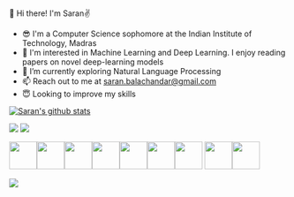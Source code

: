 👋 Hi there! I'm Saran✌️
- 😎 I'm a Computer Science sophomore at the Indian Institute of Technology, Madras
- 🤖 I'm interested in Machine Learning and Deep Learning. I enjoy reading papers on novel deep-learning models
- 🌱 I’m currently exploring Natural Language Processing
- 📫 Reach out to me at saran.balachandar@gmail.com
- 😇 Looking to improve my skills


[![Saran's github stats](https://github-readme-stats.vercel.app/api?username=saran18&count_private=true&show_icons=true&theme=radical&hide_rank=false)](https://github.com/anuraghazra/github-readme-stats)

<img src="https://github-readme-streak-stats.herokuapp.com/?user=saran18&theme=radical"/>


<img src="https://github-readme-stats.vercel.app/api/top-langs?username=saran18&theme=radical"/>
 
 
 <img height=50 src="https://cdn.jsdelivr.net/gh/devicons/devicon/icons/python/python-original.svg"/><img height=50 src="https://cdn.jsdelivr.net/gh/devicons/devicon/icons/java/java-original.svg"/><img height=50         src="https://cdn.jsdelivr.net/gh/devicons/devicon/icons/html5/html5-original.svg" /><img height=50 src="https://cdn.jsdelivr.net/gh/devicons/devicon/icons/css3/css3-original.svg" /><img height=50 src="https://cdn.jsdelivr.net/gh/devicons/devicon/icons/react/react-original.svg" /><img height=50 src="https://cdn.jsdelivr.net/gh/devicons/devicon/icons/git/git-plain.svg"/><img height=50 src="https://cdn.jsdelivr.net/gh/devicons/devicon/icons/github/github-original.svg"/> <img height=50 src="https://cdn.jsdelivr.net/gh/devicons/devicon/icons/cplusplus/cplusplus-original.svg" /><img height=50 src="https://cdn.jsdelivr.net/gh/devicons/devicon/icons/c/c-original.svg" />


[![](https://img.shields.io/badge/linkedin-%230077B5.svg?style=for-the-badge&logo=linkedin)]([https://www.linkedin.com/in/shankar-balajee-sambasivam-8338b8227/](https://www.linkedin.com/in/saran-v-balachandar-156182183/))
